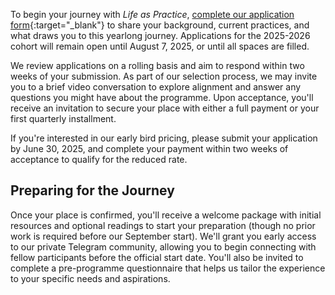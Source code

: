 To begin your journey with *Life as Practice*, [complete our application form](https://airtable.com/appxD3blgx0uJJ35b/pag8aRYP7rzvoZDCL/form){:target="_blank"} to share your background, current practices, and what draws you to this yearlong journey. Applications for the 2025-2026 cohort will remain open until August 7, 2025, or until all spaces are filled.

We review applications on a rolling basis and aim to respond within two weeks of your submission. As part of our selection process, we may invite you to a brief video conversation to explore alignment and answer any questions you might have about the programme. Upon acceptance, you'll receive an invitation to secure your place with either a full payment or your first quarterly installment.

If you're interested in our early bird pricing, please submit your application by June 30, 2025, and complete your payment within two weeks of acceptance to qualify for the reduced rate.

Preparing for the Journey
-------------------------

Once your place is confirmed, you'll receive a welcome package with initial resources and optional readings to start your preparation (though no prior work is required before our September start). We'll grant you early access to our private Telegram community, allowing you to begin connecting with fellow participants before the official start date. You'll also be invited to complete a pre-programme questionnaire that helps us tailor the experience to your specific needs and aspirations.